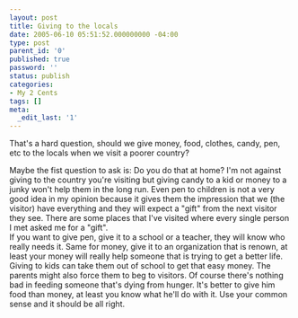 ```yaml
---
layout: post
title: Giving to the locals
date: 2005-06-10 05:51:52.000000000 -04:00
type: post
parent_id: '0'
published: true
password: ''
status: publish
categories:
- My 2 Cents
tags: []
meta:
  _edit_last: '1'
---
```

That's a hard question, should we give money, food, clothes, candy, pen, etc to the locals when we visit a poorer country?

Maybe the fist question to ask is: Do you do that at home? I'm not against giving to the country you're visiting but giving candy to a kid or money to a junky won't help them in the long run. Even pen to children is not a very good idea in my opinion because it gives them the impression that we (the visitor) have everything and they will expect a "gift" from the next visitor they see. There are some places that I've visited where every single person I met asked me for a "gift".  
If you want to give pen, give it to a school or a teacher, they will know who really needs it. Same for money, give it to an organization that is renown, at least your money will really help someone that is trying to get a better life. Giving to kids can take them out of school to get that easy money. The parents might also force them to beg to visitors. Of course there's nothing bad in feeding someone that's dying from hunger. It's better to give him food than money, at least you know what he'll do with it. Use your common sense and it should be all right.

